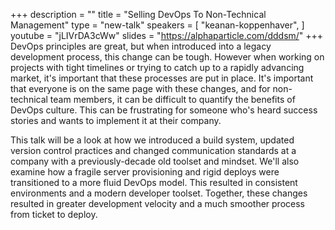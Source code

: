 +++
description = ""
title = "Selling DevOps To Non-Technical Management"
type = "new-talk"
speakers = [
        "keanan-koppenhaver",
]
youtube = "jLIVrDA3cWw"
slides = "https://alphaparticle.com/dddsm/"
+++
DevOps principles are great, but when introduced into a legacy development process, this change can be tough.  However when working on projects with tight timelines or trying to catch up to a rapidly advancing market, it's important that these processes are put in place.  It's important that everyone is on the same page with these changes, and for non-technical team members, it can be difficult to quantify the benefits of DevOps culture. This can be frustrating for someone who's heard success stories and wants to implement it at their company. 

This talk will be a look at how we introduced a build system, updated version control practices and changed communication standards at a company with a previously-decade old toolset and mindset. We'll also examine how a fragile server provisioning and rigid deploys were transitioned to a more fluid DevOps model. This resulted in consistent environments and a modern developer toolset. Together, these changes resulted in greater development velocity and a much smoother process from ticket to deploy.